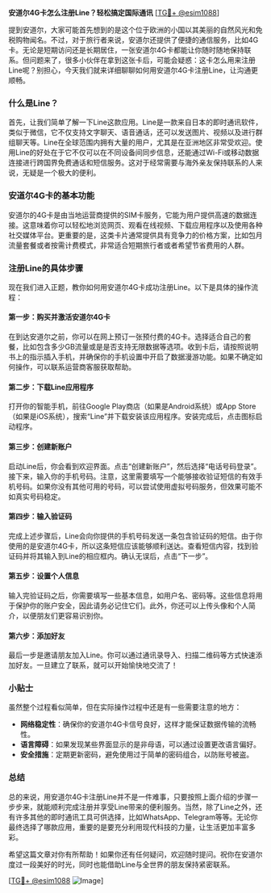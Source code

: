 **安道尔4G卡怎么注册Line？轻松搞定国际通讯** [[TG💪+ @esim1088](https://t.me/s/esim1088)]

提到安道尔，大家可能首先想到的是这个位于欧洲的小国以其美丽的自然风光和免税购物闻名。不过，对于旅行者来说，安道尔还提供了便捷的通信服务，比如4G卡。无论是短期访问还是长期居住，一张安道尔4G卡都能让你随时随地保持联系。但问题来了，很多小伙伴在拿到这张卡后，可能会疑惑：这卡怎么用来注册Line呢？别担心，今天我们就来详细聊聊如何用安道尔4G卡注册Line，让沟通更顺畅。

### 什么是Line？

首先，让我们简单了解一下Line这款应用。Line是一款来自日本的即时通讯软件，类似于微信，它不仅支持文字聊天、语音通话，还可以发送图片、视频以及进行群组聊天等。Line在全球范围内拥有大量的用户，尤其是在亚洲地区非常受欢迎。使用Line的好处在于它不仅可以在不同设备间同步信息，还能通过Wi-Fi或移动数据连接进行跨国界免费通话和短信服务。这对于经常需要与海外亲友保持联系的人来说，无疑是一个极大的便利。

### 安道尔4G卡的基本功能

安道尔的4G卡是由当地运营商提供的SIM卡服务，它能为用户提供高速的数据连接。这意味着你可以轻松地浏览网页、观看在线视频、下载应用程序以及使用各种社交媒体平台。更重要的是，这类卡片通常提供具有竞争力的价格方案，比如包月流量套餐或者按需计费模式，非常适合短期旅行者或者希望节省费用的人群。

### 注册Line的具体步骤

现在我们进入正题，教你如何用安道尔4G卡成功注册Line。以下是具体的操作流程：

#### 第一步：购买并激活安道尔4G卡

在到达安道尔之前，你可以在网上预订一张预付费的4G卡。选择适合自己的套餐，比如包含多少GB流量或是是否支持无限数据等选项。收到卡后，请按照说明书上的指示插入手机，并确保你的手机设置中开启了数据漫游功能。如果不确定如何操作，可以联系运营商客服获取帮助。

#### 第二步：下载Line应用程序

打开你的智能手机，前往Google Play商店（如果是Android系统）或App Store（如果是iOS系统），搜索“Line”并下载安装该应用程序。安装完成后，点击图标启动程序。

#### 第三步：创建新账户

启动Line后，你会看到欢迎界面。点击“创建新账户”，然后选择“电话号码登录”。接下来，输入你的手机号码。注意，这里需要填写一个能够接收验证短信的有效手机号码。如果你没有其他可用的号码，可以尝试使用虚拟号码服务，但效果可能不如真实号码稳定。

#### 第四步：输入验证码

完成上述步骤后，Line会向你提供的手机号码发送一条包含验证码的短信。由于你使用的是安道尔4G卡，所以这条短信应该能够顺利送达。查看短信内容，找到验证码并将其输入到Line的相应框内。确认无误后，点击“下一步”。

#### 第五步：设置个人信息

输入完验证码之后，你需要填写一些基本信息，如用户名、密码等。这些信息将用于保护你的账户安全，因此请务必记住它们。此外，你还可以上传头像和个人简介，以便朋友们更容易识别你。

#### 第六步：添加好友

最后一步是邀请朋友加入Line。你可以通过通讯录导入、扫描二维码等方式快速添加好友。一旦建立了联系，就可以开始愉快地交流了！

### 小贴士

虽然整个过程看似简单，但在实际操作过程中还是有一些需要注意的地方：

- **网络稳定性**：确保你的安道尔4G卡信号良好，这样才能保证数据传输的流畅性。
- **语言障碍**：如果发现某些界面显示的是非母语，可以通过设置更改语言偏好。
- **安全措施**：定期更新密码，避免使用过于简单的密码组合，以防账号被盗。

### 总结

总的来说，用安道尔4G卡注册Line并不是一件难事，只要按照上面介绍的步骤一步步来，就能顺利完成注册并享受Line带来的便利服务。当然，除了Line之外，还有许多其他的即时通讯工具可供选择，比如WhatsApp、Telegram等等。无论你最终选择了哪款应用，重要的是要充分利用现代科技的力量，让生活更加丰富多彩。

希望这篇文章对你有所帮助！如果你还有任何疑问，欢迎随时提问。祝你在安道尔度过一段美好的时光，同时也能借助Line与全世界的朋友保持紧密联系。

[[TG💪+ @esim1088](https://t.me/s/esim1088) ![Image](https://i.postimg.cc/4NQfJmqS/Snipaste-2025-05-13-00-14-12.png)]